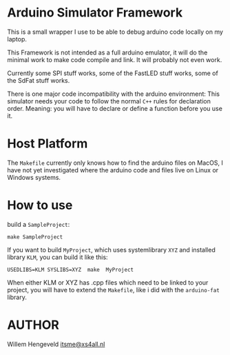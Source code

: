 Arduino Simulator Framework
===========================

This is a small wrapper I use to be able to debug arduino code locally on my laptop.

This Framework is not intended as a full arduino emulator, it will do the minimal work
to make code compile and link. It will probably not even work.

Currently some SPI stuff works, some of the FastLED stuff works, some of the SdFat stuff works.

There is one major code incompatibility with the arduino environment: This simulator needs your code
to follow the normal `C++` rules for declaration order. Meaning: you will have to declare or define
a function before you use it.


Host Platform
=============

The `Makefile` currently only knows how to find the arduino files on MacOS, I have
not yet investigated where the arduino code and files live on Linux or Windows systems.


How to use
==========

build a `SampleProject`:

    make SampleProject


If you want to build `MyProject`, which uses systemlibrary `XYZ` and installed library `KLM`, you can build it like this:

    USEDLIBS=KLM SYSLIBS=XYZ  make  MyProject

When either KLM or XYZ has .cpp files which need to be linked to your project, you will have
to extend the `Makefile`, like i did with the `arduino-fat` library.


AUTHOR
======

Willem Hengeveld <itsme@xs4all.nl>



